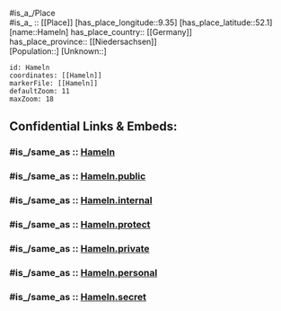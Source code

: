 ﻿---
confidential: public
isDeleted: false
location:
- 52.1
- 9.35
mapmarker: city
mapzoom:
- 7
- 12
SpocWebEntityId: 30744
tags:
- geo/City
type: City
---

#is_a_/Place  
#is_a_ :: [[Place]] 
[has_place_longitude::9.35] 
[has_place_latitude::52.1] 
[name::Hameln] 
has_place_country:: [[Germany]]  
has_place_province:: [[Niedersachsen]]  
[Population::] 
[Unknown::] 


```leaflet
id: Hameln
coordinates: [[Hameln]] 
markerFile: [[Hameln]] 
defaultZoom: 11 
maxZoom: 18
```


## Confidential Links & Embeds: 

### #is_/same_as :: [Hameln](/_Standards/Earth/Continent/Europe/Europe~Central/Germany/Germany~West/Niedersachsen/counties~Niedersachsen/Hameln-Pyrmont/cities~Hameln-Pyrmont/Hameln.md) 

### #is_/same_as :: [Hameln.public](/_public/Earth/Continent/Europe/Europe~Central/Germany/Germany~West/Niedersachsen/counties~Niedersachsen/Hameln-Pyrmont/cities~Hameln-Pyrmont/Hameln.public.md) 

### #is_/same_as :: [Hameln.internal](/_internal/Earth/Continent/Europe/Europe~Central/Germany/Germany~West/Niedersachsen/counties~Niedersachsen/Hameln-Pyrmont/cities~Hameln-Pyrmont/Hameln.internal.md) 

### #is_/same_as :: [Hameln.protect](/_protect/Earth/Continent/Europe/Europe~Central/Germany/Germany~West/Niedersachsen/counties~Niedersachsen/Hameln-Pyrmont/cities~Hameln-Pyrmont/Hameln.protect.md) 

### #is_/same_as :: [Hameln.private](/_private/Earth/Continent/Europe/Europe~Central/Germany/Germany~West/Niedersachsen/counties~Niedersachsen/Hameln-Pyrmont/cities~Hameln-Pyrmont/Hameln.private.md) 

### #is_/same_as :: [Hameln.personal](/_personal/Earth/Continent/Europe/Europe~Central/Germany/Germany~West/Niedersachsen/counties~Niedersachsen/Hameln-Pyrmont/cities~Hameln-Pyrmont/Hameln.personal.md) 

### #is_/same_as :: [Hameln.secret](/_secret/Earth/Continent/Europe/Europe~Central/Germany/Germany~West/Niedersachsen/counties~Niedersachsen/Hameln-Pyrmont/cities~Hameln-Pyrmont/Hameln.secret.md)

